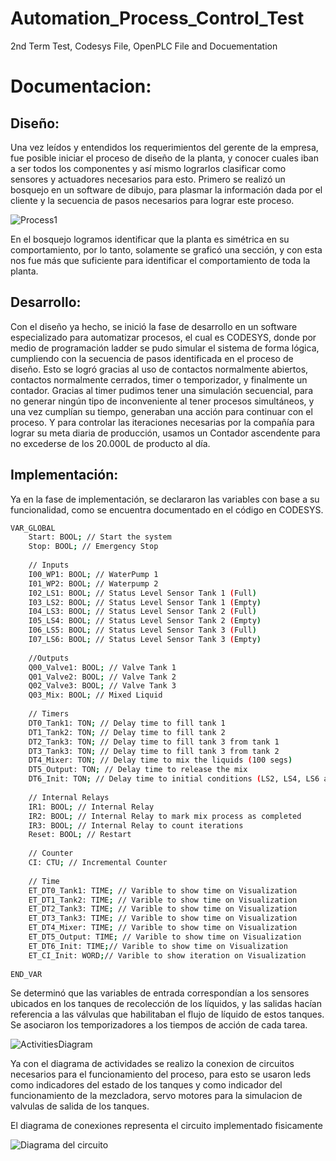 # Automation_Process_Control_Test

2nd Term Test, Codesys File, OpenPLC File and Docuementation

# Documentacion: 

## Diseño: 

Una vez leídos y entendidos los requerimientos del gerente de la empresa, fue posible iniciar el proceso de diseño de la planta, y conocer cuales iban a ser todos los componentes y así mismo lograrlos clasificar como sensores y actuadores necesarios para esto.
Primero se realizó un bosquejo en un software de dibujo, para plasmar la información dada por el cliente y la secuencia de pasos necesarios para lograr este proceso.

![Process1](https://user-images.githubusercontent.com/57844238/162121442-0df5d6d6-3bfe-4b89-a295-9f0edcba9873.png)


En el bosquejo logramos identificar que la planta es simétrica en su comportamiento, por lo tanto, solamente se graficó una sección, y con esta nos fue más que suficiente para identificar el comportamiento de toda la planta.

## Desarrollo: 

Con el diseño ya hecho, se inició la fase de desarrollo en un software especializado para automatizar procesos, el cual es CODESYS, donde por medio de programación ladder se pudo simular el sistema de forma lógica, cumpliendo con la secuencia de pasos identificada en el proceso de diseño. 
Esto se logró gracias al uso de contactos normalmente abiertos, contactos normalmente cerrados, timer o temporizador, y finalmente un contador. 
Gracias al timer pudimos tener una simulación secuencial, para no generar ningún tipo de inconveniente al tener procesos simultáneos, y una vez cumplían su tiempo, generaban una acción para continuar con el proceso.
Y para controlar las iteraciones necesarias por la compañía para lograr su meta diaria de producción, usamos un Contador ascendente para no excederse de los 20.000L de producto al día.

## Implementación: 

Ya en la fase de implementación, se declararon las variables con base a su funcionalidad, como se encuentra documentado en el código en CODESYS. 

```bash
VAR_GLOBAL
	Start: BOOL; // Start the system
	Stop: BOOL; // Emergency Stop 
	
	// Inputs
	I00_WP1: BOOL; // WaterPump 1 
	I01_WP2: BOOL; // Waterpump 2
	I02_LS1: BOOL; // Status Level Sensor Tank 1 (Full)
	I03_LS2: BOOL; // Status Level Sensor Tank 1 (Empty)
	I04_LS3: BOOL; // Status Level Sensor Tank 2 (Full)
	I05_LS4: BOOL; // Status Level Sensor Tank 2 (Empty)
	I06_LS5: BOOL; // Status Level Sensor Tank 3 (Full)
	I07_LS6: BOOL; // Status Level Sensor Tank 3 (Empty)
	
	//Outputs
	Q00_Valve1: BOOL; // Valve Tank 1 
	Q01_Valve2: BOOL; // Valve Tank 2 
	Q02_Valve3: BOOL; // Valve Tank 3
	Q03_Mix: BOOL; // Mixed Liquid 
	
	// Timers
	DT0_Tank1: TON; // Delay time to fill tank 1 
	DT1_Tank2: TON; // Delay time to fill tank 2 
	DT2_Tank3: TON; // Delay time to fill tank 3 from tank 1
	DT3_Tank3: TON; // Delay time to fill tank 3 from tank 2
	DT4_Mixer: TON; // Delay time to mix the liquids (100 segs)
	DT5_Output: TON; // Delay time to release the mix
	DT6_Init: TON; // Delay time to initial conditions (LS2, LS4, LS6 are ON)
	
	// Internal Relays
	IR1: BOOL; // Internal Relay
	IR2: BOOL; // Internal Relay to mark mix process as completed
	IR3: BOOL; // Internal Relay to count iterations 
	Reset: BOOL; // Restart
	
	// Counter
	CI: CTU; // Incremental Counter
	
	// Time
	ET_DT0_Tank1: TIME; // Varible to show time on Visualization
	ET_DT1_Tank2: TIME; // Varible to show time on Visualization
	ET_DT2_Tank3: TIME; // Varible to show time on Visualization
	ET_DT3_Tank3: TIME; // Varible to show time on Visualization
	ET_DT4_Mixer: TIME; // Varible to show time on Visualization
	ET_DT5_Output: TIME; // Varible to show time on Visualization
	ET_DT6_Init: TIME;// Varible to show time on Visualization
	ET_CI_Init: WORD;// Varible to show iteration on Visualization
	
END_VAR
```

Se determinó que las variables de entrada correspondían a los sensores ubicados en los tanques de recolección de los líquidos, y las salidas hacían referencia a las válvulas que habilitaban el flujo de líquido de estos tanques. Se asociaron los temporizadores a los tiempos de acción de cada tarea.
 
![ActivitiesDiagram](https://user-images.githubusercontent.com/57844238/162121431-c0381733-2d8d-42d9-acf9-e68736e7769a.png)

Ya con el diagrama de actividades se realizo la conexion de circuitos necesarios para el funcionamiento del proceso, para esto se usaron leds como indicadores del estado de los tanques y como indicador del funcionamiento de la mezcladora, servo motores para la simulacion de valvulas de salida de los tanques.

El diagrama de conexiones representa el circuito implementado fisicamente


![Diagrama del circuito](https://user-images.githubusercontent.com/57844238/162249726-601db0ca-1b0a-4bf0-9ff4-23c0863aaf7a.png)
